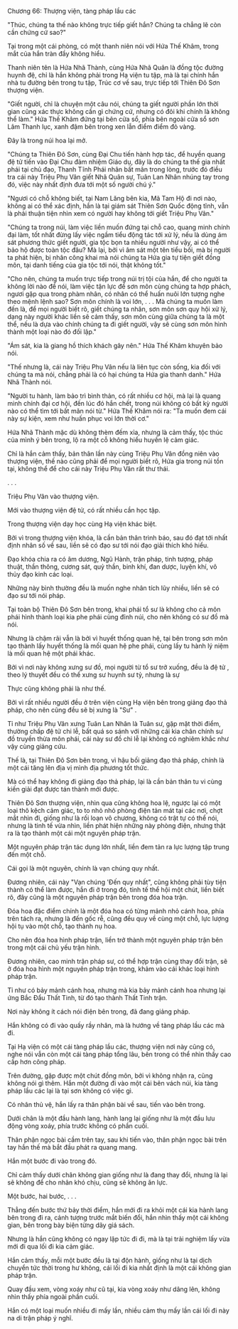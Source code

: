 




Chương 66: Thượng viện, tàng pháp lầu các


"Thúc, chúng ta thế nào không trực tiếp giết hắn? Chúng ta chẳng lẽ còn cần chứng cứ sao?"

Tại trong một cái phòng, có một thanh niên nói với Hứa Thế Khâm, trong mắt của hắn tràn đầy không hiểu.

Thanh niên tên là Hứa Nhã Thành, cùng Hứa Nhã Quân là đồng tộc đường huynh đệ, chỉ là hắn không phải trong Hạ viện tu tập, mà là tại chính hắn nhà tu đường bên trong tu tập, Trúc cơ về sau, trực tiếp tới Thiên Đô Sơn thượng viện.

"Giết người, chỉ là chuyện một câu nói, chúng ta giết người phần lớn thời gian cũng xác thực không cần gì chứng cứ, nhưng có đôi khi chính là không thể làm." Hứa Thế Khâm đứng tại bên cửa sổ, phía bên ngoài cửa sổ sơn Lâm Thanh lục, xanh đậm bên trong xen lẫn điểm điểm đỏ vàng.

Đây là trong núi hoa lại mở.

"Chúng ta Thiên Đô Sơn, cùng Đại Chu tiến hành hợp tác, để huyền quang đệ tử tiến vào Đại Chu đảm nhiệm Giáo dụ, đây là do chúng ta thế gia nhất phái tại chủ đạo, Thanh Tĩnh Phái nhân bất mãn trong lòng, trước đó điều tra cái này Triệu Phụ Vân giết Nhã Quân sự, Tuân Lan Nhân nhúng tay trong đó, việc này nhất định đưa tới một số người chú ý."

"Ngươi có chỗ không biết, tại Nam Lăng bên kia, Mã Tam Hộ đi nơi nào, không ai có thể xác định, hắn là tại giám sát Thiên Sơn Quốc động tĩnh, vẫn là phải thuận tiện nhìn xem có người hay không tới giết Triệu Phụ Vân."

"Chúng ta trong núi, làm việc liền muốn đứng tại chỗ cao, quang minh chính đại làm, tốt nhất đừng lấy việc ngầm tiểu động tác tới xử lý, nếu là dùng ám sát phương thức giết người, gia tộc bọn ta nhiều người như vậy, ai có thể bảo hộ được toàn tộc đâu? Mà lại, bởi vì âm sát một tên tiểu bối, mà bị người ta phát hiện, bị nhân công khai mà nói chúng ta Hứa gia tự tiện giết đồng môn, tại danh tiếng của gia tộc tới nói, thật không tốt."

"Cho nên, chúng ta muốn trực tiếp trong núi trị tội của hắn, để cho người ta không lời nào để nói, làm việc tận lực để sơn môn cùng chúng ta hợp phách, ngươi gặp qua trong phàm nhân, có nhân có thể huấn nuôi lớn tượng nghe theo mệnh lệnh sao? Sơn môn chính là voi lớn, . . . Mà chúng ta muốn làm đến là, để mọi người biết rõ, giết chúng ta nhân, sơn môn sơn quy hội xử lý, dạng này người khác liền sẽ cảm thấy, sơn môn cùng giữa chúng ta là một thể, nếu là dựa vào chính chúng ta đi giết người, vậy sẽ cùng sơn môn hình thành một loại nào đó đối lập."

"Ám sát, kia là giang hồ thích khách gây nên." Hứa Thế Khâm khuyên bảo nói.

"Thế nhưng là, cái này Triệu Phụ Vân nếu là liên tục còn sống, kia đối với chúng ta mà nói, chẳng phải là có hại chúng ta Hứa gia thanh danh." Hứa Nhã Thành nói.

"Người tu hành, làm bảo trì bình thản, có rất nhiều cơ hội, mà lại là quang minh chính đại cơ hội, đến lúc đó hắn chết, trong núi không có bất kỳ người nào có thể tìm tới bất mãn nói từ." Hứa Thế Khâm nói ra: "Ta muốn đem cái này sự kiện, xem như huấn phục voi lớn thời cơ."

Hứa Nhã Thành mặc dù không thèm đếm xỉa, nhưng là cảm thấy, tộc thúc của mình ý bên trong, lộ ra một cỗ không hiểu huyền lệ cảm giác.

Chỉ là hắn cảm thấy, bản thân lần này cùng Triệu Phụ Vân đồng niên vào thượng viện, thế nào cũng phải để mọi người biết rõ, Hứa gia trong núi tồn tại, không thể để cho cái này Triệu Phụ Vân rất thư thái.

. . .

Triệu Phụ Vân vào thượng viện.

Mới vào thượng viện đệ tử, có rất nhiều cần học tập.

Trong thượng viện dạy học cùng Hạ viện khác biệt.

Bởi vì trong thượng viện khóa, là cần bản thân trình báo, sau đó đạt tới nhất định nhân số về sau, liền sẽ có đạo sư tới nói đạo giải thích khó hiểu.

Đạo khóa chia ra có âm dương, Ngũ Hành, trận pháp, tinh tượng, pháp thuật, thần thông, cương sát, quỷ thần, binh khí, đan dược, luyện khí, vô thủy đạo kinh các loại.

Những này bình thường đều là muốn nghe nhân tích lũy nhiều, liền sẽ có đạo sư tới nói pháp.

Tại toàn bộ Thiên Đô Sơn bên trong, khai phái tổ sư là không cho cả môn phái hình thành loại kia phe phái cùng đỉnh núi, cho nên không có sư đồ mà nói.

Nhưng là chậm rãi vẫn là bởi vì huyết thống quan hệ, tại bên trong sơn môn tạo thành lấy huyết thống là mối quan hệ phe phái, cùng lấy tu hành lý niệm là mối quan hệ một phái khác.

Bởi vì nơi này không xưng sư đồ, mọi người từ tổ sư trở xuống, đều là đệ tử , theo lý thuyết đều có thể xưng sư huynh sư tỷ, nhưng là sự

Thực cũng không phải là như thế.

Bởi vì rất nhiều người đều ở trên viện cùng Hạ viện bên trong giảng đạo thả pháp, cho nên cũng đều sẽ bị xưng là "Sư" .

Tỉ như Triệu Phụ Vân xưng Tuân Lan Nhân là Tuân sư, gặp mặt thời điểm, thường chấp đệ tử chi lễ, bất quá so sánh với những cái kia chân chính sư đồ truyền thừa môn phái, cái này sư đồ chi lễ lại không có nghiêm khắc như vậy cùng giảng cứu.

Thế là, tại Thiên Đô Sơn bên trong, vì hậu bối giảng đạo thả pháp, chính là một cái tăng lên địa vị mình địa phương tốt thức.

Mà có thể hay không đi giảng đạo thả pháp, lại là cần bản thân tu vi cùng kiến giải đạt được tán thành mới được.

Thiên Đô Sơn thượng viện, nhìn qua cũng không hoa lệ, ngược lại có một loại thô kệch cảm giác, to to nhỏ nhỏ phòng điện tản mát tại các nơi, chợt mắt nhìn đi, giống như là rối loạn vô chương, không có trật tự có thể nói, nhưng là tinh tế vừa nhìn, liền phát hiện những này phòng điện, nhưng thật ra là tạo thành một cái một nguyên pháp trận.

Một nguyên pháp trận tác dụng lớn nhất, liền đem tản ra lực lượng tập trung đến một chỗ.

Cái gọi là một nguyên, chính là vạn chúng quy nhất.

Đương nhiên, cái này "Vạn chúng 'Đến quy nhất", cũng không phải tùy tiện thành có thể làm được, hắn đi ở trong đó, tinh tế thể hội một chút, liền biết rõ, đây cũng là một nguyên pháp trận bên trong đóa hoa trận.

Đóa hoa đặc điểm chính là một đóa hoa có từng mảnh nhỏ cánh hoa, phía trên tách ra, nhưng là đến gốc rễ, cũng đều quy về cùng một chỗ, lực lượng hội tụ vào một chỗ, tạo thành nụ hoa.

Cho nên đóa hoa hình pháp trận, liền trở thành một nguyên pháp trận bên trong một cái chủ yếu trận hình.

Đương nhiên, cao minh trận pháp sư, có thể hợp trận cùng thay đổi trận, sẽ ở đóa hoa hình một nguyên pháp trận trong, khảm vào cái khác loại hình pháp trận.

Tỉ như có bảy mảnh cánh hoa, nhưng mà kia bảy mảnh cánh hoa nhưng lại ứng Bắc Đẩu Thất Tinh, từ đó tạo thành Thất Tinh trận.

Nơi này không ít cách nói điện bên trong, đã đang giảng pháp.

Hắn không có đi vào quấy rầy nhân, mà là hướng về tàng pháp lầu các mà đi.

Tại Hạ viện có một cái tàng pháp lầu các, thượng viện nơi này cũng có, nghe nói vẫn còn một cái tàng pháp tổng lâu, bên trong có thể nhìn thấy cao cấp hơn công pháp.

Trên đường, gặp được một chút đồng môn, bởi vì không nhận ra, cũng không nói gì thêm. Hắn một đường đi vào một cái bên vách núi, kia tàng pháp lầu các lại là tại sơn không có việc gì.

Có nhân thủ vệ, hắn lấy ra thân phận bài về sau, tiến vào bên trong.

Dưới chân là một đầu hành lang, hành lang lại giống như là một đầu lưu động vòng xoáy, phía trước không có phần cuối.

Thân phận ngọc bài cầm trên tay, sau khi tiến vào, thân phận ngọc bài trên tay hắn thế mà bắt đầu phát ra quang mang.

Hắn một bước đi vào trong đó.

Chỉ cảm thấy dưới chân không gian giống như là đang thay đổi, nhưng là lại sẽ không để cho nhân khó chịu, cũng sẽ không ăn lực.

Một bước, hai bước, . . .

Thẳng đến bước thứ bảy thời điểm, hắn mới đi ra khỏi một cái kia hành lang bên trong đi ra, cảnh tượng trước mắt biến đổi, hắn nhìn thấy một cái không gian, bên trong bày biện từng dãy giá sách.

Nhưng là hắn cũng không có ngay lập tức đi đi, mà là tại trải nghiệm lấy vừa mới đi qua lối đi kia cảm giác.

Hắn cảm thấy, mỗi một bước đều là tại độn hành, giống như là tại dịch chuyển tức thời trong hư không, cái lối đi kia nhất định là một cái không gian pháp trận.

Quay đầu xem, vòng xoáy như cũ tại, kia vòng xoáy như dâng lên, không nhìn thấy phía ngoài phần cuối.

Hắn có một loại muốn nhiều đi mấy lần, nhiều cảm thụ mấy lần cái lối đi này na di trận pháp ý nghĩ.




